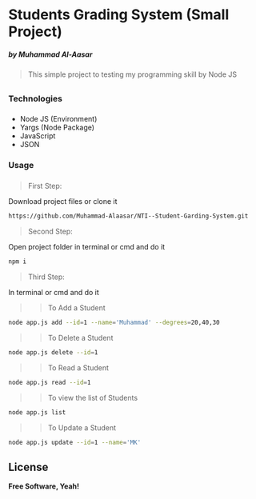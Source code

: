 # Students Grading System (Small Project)

##### by _Muhammad Al-Aasar_


> This simple project to testing my programming skill by Node JS
##
### Technologies
###
- Node JS (Environment)
- Yargs (Node Package)
- JavaScript
- JSON

### Usage
###
> First Step:

Download project files or clone it
```sh
https://github.com/Muhammad-Alaasar/NTI--Student-Garding-System.git
```
> Second Step:

Open project folder in terminal or cmd and do it
```sh
npm i
```
> Third Step:

In terminal or cmd and do it

>> To Add a Student
```sh
node app.js add --id=1 --name='Muhammad' --degrees=20,40,30
```
>> To Delete a Student
```sh
node app.js delete --id=1
```
>> To Read a Student
```sh
node app.js read --id=1
```
>> To view the list of Students
```sh
node app.js list
```
>> To Update a Student
```sh
node app.js update --id=1 --name='MK'
```

## License

**Free Software, Yeah!**